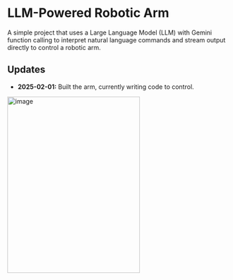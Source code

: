 # LLM-Powered Robotic Arm

A simple project that uses a Large Language Model (LLM) with Gemini function calling to interpret natural language commands and stream output directly to control a robotic arm.

## Updates

- **2025-02-01:** Built the arm, currently writing code to control.
  
<img src="https://github.com/user-attachments/assets/916998b8-5ce5-4e47-9c0e-2ddc0cb3d147" alt="image" width="300" height="400">
